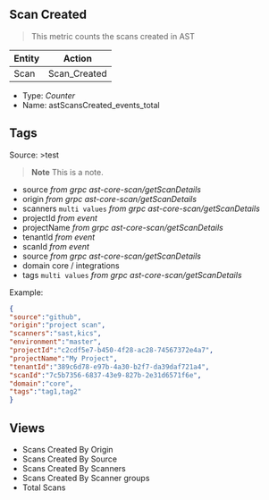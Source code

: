 ## Scan Created
> This metric counts the scans created in AST

| Entity        | Action |
| ------------- | ------------- |
| Scan          | Scan_Created  |


- Type: *Counter*
- Name: astScansCreated_events_total


## Tags
Source: >test
> __Note__
> This is a note.
> 
- source        *from grpc ast-core-scan/getScanDetails*
- origin        *from grpc ast-core-scan/getScanDetails*
- scanners      `multi values` *from grpc ast-core-scan/getScanDetails*
- projectId     *from event*
- projectName   *from grpc ast-core-scan/getScanDetails*
- tenantId      *from event*
- scanId        *from event* 
- source        *from grpc ast-core-scan/getScanDetails*
- domain        core / integrations
- tags         `multi values`   *from grpc ast-core-scan/getScanDetails*



Example:

```json
{
"source":"github",
"origin":"project scan",
"scanners":"sast,kics",
"environment":"master",
"projectId":"c2cdf5e7-b450-4f28-ac28-74567372e4a7",
"projectName":"My Project",
"tenantId":"389c6d78-e97b-4a30-b2f7-da39daf721a4",
"scanId":"7c5b7356-6837-43e9-827b-2e31d6571f6e",
"domain":"core",
"tags":"tag1,tag2"
} 
```

## Views 
- Scans Created  By Origin 
- Scans Created  By Source
- Scans Created  By Scanners
- Scans Created  By Scanner groups
- Total Scans


 
